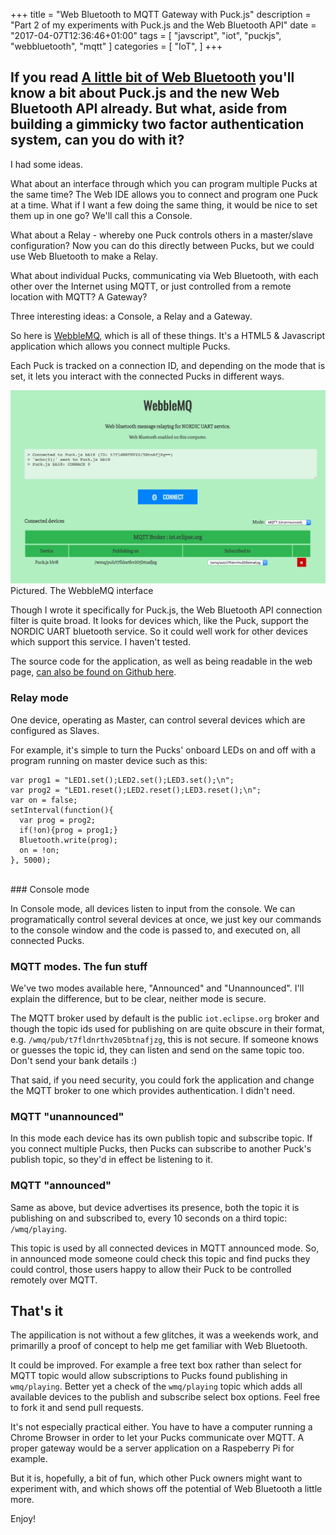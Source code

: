 +++
title = "Web Bluetooth to MQTT Gateway with Puck.js"
description = "Part 2 of my experiments with Puck.js and the Web Bluetooth API"
date = "2017-04-07T12:36:46+01:00"
tags = [
    "javscript",
    "iot",
	"puckjs",
	"webbluetooth",
	"mqtt"
]
categories = [
    "IoT",
]
+++

## If you read [A little bit of Web Bluetooth](https://slippytrumpet.io/posts/a-little-bit-of-web-bluetooth/) you'll know a bit about Puck.js and the new Web Bluetooth API already. But what, aside from building a gimmicky two factor authentication system, can you do with it?

I had some ideas. 

What about an interface through which you can program multiple Pucks at the same time? The Web IDE allows you to connect and program one Puck at a time. What if I want a few doing the same thing, it would be nice to set them up in one go? We'll call this a Console.

What about a Relay - whereby one Puck controls others in a master/slave configuration? Now you can do this directly between Pucks, but we could use Web Bluetooth to make a Relay.

What about individual Pucks, communicating via Web Bluetooth, with each other over the Internet using MQTT, or just controlled from a remote location with MQTT? A Gateway?

Three interesting ideas: a Console, a Relay and a Gateway. 

So here is [WebbleMQ](https://olliephillips.github.io/webbleMQ/), which is all of these things. It's a HTML5 & Javascript application which allows you connect multiple Pucks.

Each Puck is tracked on a connection ID, and depending on the mode that is set, it lets you interact with the connected Pucks in different ways.

![alt text](/images/webblemq.png "The WebbleMQ Interface")
Pictured. The WebbleMQ interface

Though I wrote it specifically for Puck.js, the Web Bluetooth API connection filter is quite broad. It looks for devices which, like the Puck, support the NORDIC UART bluetooth service. So it could well work for other devices which support this service. I haven't tested.

The source code for the application, as well as being readable in the web page, [can also be found on Github here](https://github.com/olliephillips/webbleMQ).

### Relay mode

One device, operating as Master, can control several devices which are configured as Slaves. 

For example, it's simple to turn the Pucks' onboard LEDs on and off with a program running on master device such as this:

```
var prog1 = "LED1.set();LED2.set();LED3.set();\n";
var prog2 = "LED1.reset();LED2.reset();LED3.reset();\n";
var on = false;
setInterval(function(){
  var prog = prog2;
  if(!on){prog = prog1;}
  Bluetooth.write(prog);
  on = !on;
}, 5000);
```
<br/>
### Console mode

In Console mode, all devices listen to input from the console. We can programatically control several devices at once, we just key our commands to the console window and the code is passed to, and executed on, all connected Pucks.

### MQTT modes. The fun stuff

We've two modes available here, "Announced" and "Unannounced". I'll explain the difference, but to be clear, neither mode is secure.

The MQTT broker used by default is the public `iot.eclipse.org` broker and though the topic ids used for publishing on are quite obscure in their format, e.g. `/wmq/pub/t7fldnrthv205btnafjzg`, this is not secure. If someone knows or guesses the topic id, they can listen and send on the same topic too. Don't send your bank details :)

That said, if you need security, you could fork the application and change the MQTT broker to one which provides authentication. I didn't need.

### MQTT "unannounced"

In this mode each device has its own publish topic and subscribe topic. If you connect multiple Pucks, then Pucks can subscribe to another Puck's publish topic, so they'd in effect be listening to it. 

### MQTT "announced"

Same as above, but device advertises its presence, both the topic it is publishing on and subscribed to, every 10 seconds on a third topic: `/wmq/playing`. 

This topic is used by all connected devices in MQTT announced mode. So, in announced mode someone could check this topic and find pucks they could control, those users happy to allow their Puck to be controlled remotely over MQTT.

## That's it

The appilication is not without a few glitches, it was a weekends work, and primarilly a proof of concept to help me get familiar with Web Bluetooth.

It could be improved. For example a free text box rather than select for MQTT topic would allow subscriptions to Pucks found publishing in `wmq/playing`. Better yet a check of the `wmq/playing` topic which adds all available devices to the publish and subscribe select box options. Feel free to fork it and send pull requests.

It's not especially practical either. You have to have a computer running a Chrome Browser in order to let your Pucks communicate over MQTT. A proper gateway would be a server application on a Raspeberry Pi for example.

But it is, hopefully, a bit of fun, which other Puck owners might want to experiment with, and which shows off the potential of Web Bluetooth a little more.


Enjoy!